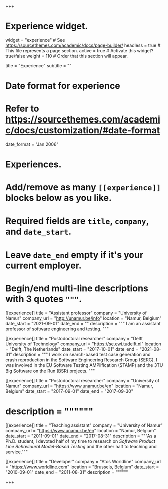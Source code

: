 +++
# Experience widget.
widget = "experience"  # See https://sourcethemes.com/academic/docs/page-builder/
headless = true  # This file represents a page section.
active = true  # Activate this widget? true/false
weight = 110  # Order that this section will appear.

title = "Experience"
subtitle = ""

# Date format for experience
#   Refer to https://sourcethemes.com/academic/docs/customization/#date-format
date_format = "Jan 2006"

# Experiences.
#   Add/remove as many `[[experience]]` blocks below as you like.
#   Required fields are `title`, `company`, and `date_start`.
#   Leave `date_end` empty if it's your current employer.
#   Begin/end multi-line descriptions with 3 quotes `"""`.
[[experience]]
  title = "Assistant professor"
  company = "University of Namur"
  company_url = "http://unamur.be/info"
  location = "Namur, Belgium"
  date_start = "2021-09-01"
  date_end = ""
  description = """
  I am an assistant professor of software engineering and testing.
  """

[[experience]]
  title = "Postodoctoral researcher"
  company = "Delft University of Technology"
  company_url = "https://se.ewi.tudelft.nl"
  location = "Delft, The Netherlands"
  date_start = "2017-10-01"
  date_end = "2021-08-31"
  description = """
  I work on search-based test case generation and crash reproduction in the Software Engineering Research Group (SERG). I was involved in the EU Software Testing AMPlification (STAMP) and the 3TU Big Software on the Run (BSR) projects.
  """

[[experience]]
  title = "Postodoctoral researcher"
  company = "University of Namur"
  company_url = "https://www.unamur.be/en"
  location = "Namur, Belgium"
  date_start = "2017-09-01"
  date_end = "2017-09-30"
# description = """"""

[[experience]]
  title = "Teaching assistant"
  company = "University of Namur"
  company_url = "https://www.unamur.be/en"
  location = "Namur, Belgium"
  date_start = "2011-09-01"
  date_end = "2017-08-31"
  description = """As a Ph.D. student, I devoted half of my time to research on *Software Product Line Behavioural Model-Based Testing* and the other half to teaching and service."""

[[experience]]
  title = "Developer"
  company = "Atos Worldline"
  company_url = "https://www.worldline.com"
  location = "Brussels, Belgium"
  date_start = "2010-09-01"
  date_end = "2011-08-31"
  description = """"""

+++
